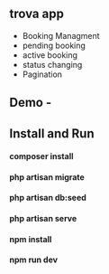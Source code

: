 ## trova app

-   Booking Managment
-   pending booking
-   active booking
-   status changing
-   Pagination

## Demo -

## Install and Run

#### composer install

#### php artisan migrate

#### php artisan db:seed

#### php artisan serve

#### npm install

#### npm run dev
